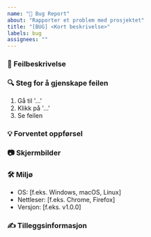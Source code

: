 ```yaml
---
name: "🐛 Bug Report"
about: "Rapporter et problem med prosjektet"
title: "[BUG] <Kort beskrivelse>"
labels: bug
assignees: ""
---
```


### 🐞 Feilbeskrivelse
<!-- Beskriv feilen kort og tydelig. Hva gikk galt? -->

### 🔍 Steg for å gjenskape feilen
1. Gå til '...'
2. Klikk på '...'
3. Se feilen

### 💡 Forventet oppførsel
<!-- Hva skulle skjedd i stedet? -->

### 📷 Skjermbilder
<!-- Legg ved skjermbilder hvis mulig. -->

### 🛠 Miljø
- OS: [f.eks. Windows, macOS, Linux]
- Nettleser: [f.eks. Chrome, Firefox]
- Versjon: [f.eks. v1.0.0]

### ✍ Tilleggsinformasjon
<!-- Annen relevant informasjon om feilen -->
